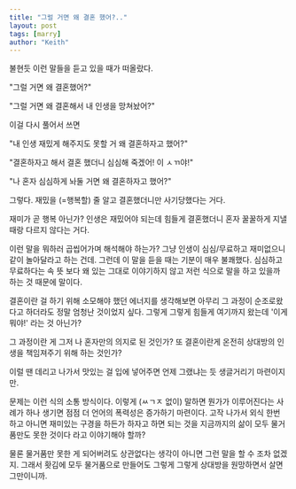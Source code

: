 ```yaml
---
title: "그럴 거면 왜 결혼 했어?.."
layout: post
tags: [marry]
author: "Keith"
---
```


불현듯 이런 말들을 듣고 있을 때가 떠올랐다.

"그럴 거면 왜 결혼했어?"

"그럴 거면 왜 결혼해서 내 인생을 망쳐놨어?"

이걸 다시 풀어서 쓰면

"내 인생 재밌게 해주지도 못할 거 왜 결혼하자고 했어?"

"결혼하자고 해서 결혼 했더니 심심해 죽겠어! 이 ㅅㄲ야!"

"나 혼자 심심하게 놔둘 거면 왜 결혼하자고 했어?"

그렇다. 재밌을 (=행복할) 줄 알고 결혼했더니만 사기당했다는 거다. 

재미가 곧 행복 아닌가? 인생은 재밌어야 되는데 힘들게 결혼했더니 혼자 꿀꿀하게 지낼 때랑 다르지 않다는 거다.

이런 말을 뭐하러 곱씹어가며 해석해야 하는가? 그냥 인생이 심심/무료하고 재미없으니 같이 놀아달라고 하는 건데. 그런데 이 말을 듣을 때는 기분이 매우 불쾌했다. 심심하고 무료하다는 속 뜻 보다 왜 있는 그대로 이야기하지 않고 저런 식으로 말을 하고 있을까 하는 것 때문에 말이다. 

결혼이란 걸 하기 위해 소모해야 했던 에너지를 생각해보면 아무리 그 과정이 순조로왔다고 하더라도 정말 엄청난 것이었지 싶다. 그렇게 그렇게 힘들게 여기까지 왔는데 '이게 뭐야!' 라는 것 아닌가?

그 과정이란 게 그저 나 혼자만의 의지로 된 것인가? 또 결혼이란게 온전히 상대방의 인생을 책임져주기 위해 하는 것인가? 

이럴 땐 데리고 나가서 맛있는 걸 입에 넣어주면 언제 그랬냐는 듯 생글거리기 마련이지만. 

문제는 이런 식의 소통 방식이다. 이렇게 (ㅆㄱㅈ 없이) 말하면 뭔가가 이루어진다는 사례가 하나 생기면 점점 더 언어의 폭력성은 증가하기 마련이다. 고작 나가서 외식 한번 하고 아니면 재미있는 구경을 하든가 하자고 하면 되는 것을 지금까지의 삶이 모두 물거품만도 못한 것이다 라고 이야기해야 할까?

물론 물거품만 못한 게 되어버려도 상관없다는 생각이 아니면 그런 말을 할 수 조차 없겠지. 그래서 홧김에 모두 물거품으로 만들어도 그렇게 그렇게 상대방을 원망하면서 살면 그만이니까.